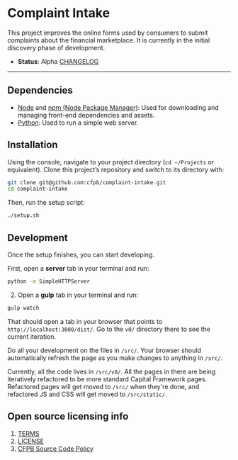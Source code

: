 # Complaint Intake

This project improves the online forms used by consumers to submit complaints about the financial marketplace. It is currently in the initial discovery phase of development.

- **Status**:  Alpha [CHANGELOG](/CHANGELOG.md)


----

## Dependencies

- [Node](http://nodejs.org) and [npm (Node Package Manager)](https://www.npmjs.com): Used for downloading and managing front-end dependencies and assets.
- [Python](https://www.python.org/): Used to run a simple web server.

## Installation

Using the console, navigate to your project directory (`cd ~/Projects` or equivalent). Clone this project’s repository and switch to its directory with:

```bash
git clone git@github.com:cfpb/complaint-intake.git
cd complaint-intake
```
Then, run the setup script:

```bash
./setup.sh
```

## Development

Once the setup finishes, you can start developing.

First, open a **server** tab in your terminal and run:

```bash
python -m SimpleHTTPServer
```

2. Open a **gulp** tab in your terminal and run:

```bash
gulp watch
```

That should open a tab in your browser that points to `http://localhost:3000/dist/`. Go to the `v0/` directory there to see the current iteration.

Do all your development on the files in `/src/`. Your browser should automatically refresh the page as you make changes to anything in `/src/`.

Currently, all the code lives in `/src/v0/`. All the pages in there are being iteratively refactored to be more standard Capital Framework pages. Refactored pages will get moved to `/src/` when they're done, and refactored JS and CSS will get moved to `/src/static/`.

## Open source licensing info
1. [TERMS](TERMS.md)
2. [LICENSE](LICENSE)
3. [CFPB Source Code Policy](https://github.com/cfpb/source-code-policy/)

